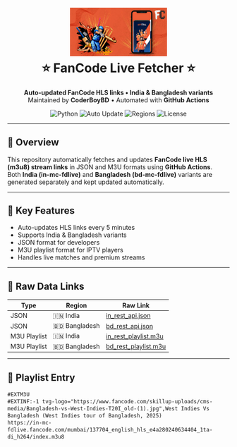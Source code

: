 <h1 align="center">
  <br>
  <a href="https://play.google.com/store/apps/details?id=com.fancode.apps">
    <img src="https://github.com/hasanhabibmottakin/FC/blob/main/img/fancode_banner.png" alt="⭐ FanCode ⭐" width="220">
  </a>
  <br>
  ⭐ FanCode Live Fetcher ⭐
  <br>
</h1>

<p align="center">
  <b>Auto-updated FanCode HLS links • India & Bangladesh variants</b><br>
  Maintained by <strong>CoderBoyBD</strong> • Automated with <strong>GitHub Actions</strong>
</p>

<p align="center">
  <img src="https://img.shields.io/badge/Made_With-Python_3.12%2B-blue" alt="Python">
  <img src="https://img.shields.io/badge/Auto-Update_every_5_min-green" alt="Auto Update">
  <img src="https://img.shields.io/badge/Region-India%20%7C%20Bangladesh-orange" alt="Regions">
  <img src="https://img.shields.io/badge/License-Educational-yellow" alt="License">
</p>

---

## 📘 Overview
This repository automatically fetches and updates **FanCode live HLS (m3u8) stream links** in JSON and M3U formats using **GitHub Actions**.  
Both **India (in-mc-fdlive)** and **Bangladesh (bd-mc-fdlive)** variants are generated separately and kept updated automatically.

---

## 🔵 Key Features

- Auto-updates HLS links every 5 minutes  
- Supports India & Bangladesh variants  
- JSON format for developers  
- M3U playlist format for IPTV players  
- Handles live matches and premium streams  

---

## 🔗 Raw Data Links

| Type | Region | Raw Link |
|------|--------|----------|
| JSON | 🇮🇳 India | [in_rest_api.json](https://raw.githubusercontent.com/hasanhabibmottakin/fancode/main/in_rest_api.json) |
| JSON | 🇧🇩 Bangladesh | [bd_rest_api.json](https://raw.githubusercontent.com/hasanhabibmottakin/fancode/main/bd_rest_api.json) |
| M3U Playlist | 🇮🇳 India | [in_rest_playlist.m3u](https://raw.githubusercontent.com/hasanhabibmottakin/FC/refs/heads/main/in_rest_playlist.m3u) |
| M3U Playlist | 🇧🇩 Bangladesh | [bd_rest_playlist.m3u](https://raw.githubusercontent.com/hasanhabibmottakin/FC/refs/heads/main/bd_rest_playlist.m3u) |


---

## 🧾  Playlist Entry

```m3u
#EXTM3U
#EXTINF:-1 tvg-logo="https://www.fancode.com/skillup-uploads/cms-media/Bangladesh-vs-West-Indies-T20I_old-(1).jpg",West Indies Vs Bangladesh (West Indies tour of Bangladesh, 2025)
https://in-mc-fdlive.fancode.com/mumbai/137704_english_hls_e4a280240634404_1ta-di_h264/index.m3u8

